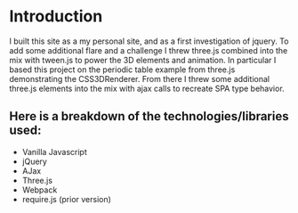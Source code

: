 
# Introduction
I built this site as a my personal site, and as a first investigation of jquery.  To add some additional flare and a challenge I threw three.js combined into the mix with tween.js to power the 3D elements and animation.  In particular I based this project on the periodic table example from three.js demonstrating the CSS3DRenderer.  From there I threw some additional three.js elements into the mix with ajax calls to recreate SPA type behavior. 


## Here is a breakdown of the technologies/libraries used: 
- Vanilla Javascript
- jQuery 
- AJax 
- Three.js 
- Webpack 
- require.js (prior version)


